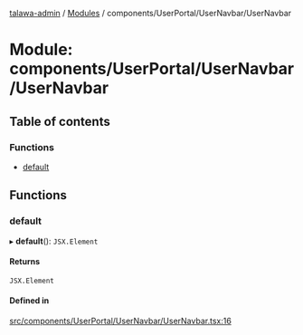 [talawa-admin](../README.md) / [Modules](../modules.md) / components/UserPortal/UserNavbar/UserNavbar

# Module: components/UserPortal/UserNavbar/UserNavbar

## Table of contents

### Functions

- [default](components_UserPortal_UserNavbar_UserNavbar.md#default)

## Functions

### default

▸ **default**(): `JSX.Element`

#### Returns

`JSX.Element`

#### Defined in

[src/components/UserPortal/UserNavbar/UserNavbar.tsx:16](https://github.com/Hasnain01-hub/talawa-admin/blob/e186ed2/src/components/UserPortal/UserNavbar/UserNavbar.tsx#L16)
